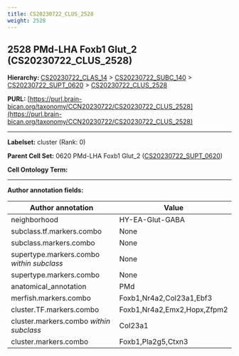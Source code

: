 ```yaml
---
title: CS20230722_CLUS_2528
weight: 2528
---
```

## 2528 PMd-LHA Foxb1 Glut_2 (CS20230722_CLUS_2528)
<b>Hierarchy: </b>
[CS20230722_CLAS_14](../CS20230722_CLAS_14) >
[CS20230722_SUBC_140](../CS20230722_SUBC_140) >
[CS20230722_SUPT_0620](../CS20230722_SUPT_0620) >
[CS20230722_CLUS_2528](../CS20230722_CLUS_2528)

**PURL:** [https://purl.brain-bican.org/taxonomy/CCN20230722/CS20230722_CLUS_2528](https://purl.brain-bican.org/taxonomy/CCN20230722/CS20230722_CLUS_2528)

---


**Labelset:** cluster (Rank: 0)

**Parent Cell Set:** 0620 PMd-LHA Foxb1 Glut_2 ([CS20230722_SUPT_0620](../CS20230722_SUPT_0620))



**Cell Ontology Term:** 

[MARKER GENES.]: #


---

[TRANSFERRED ANNOTATIONS.]: #


[AUTHOR ANNOTATION FIELDS.]: #


**Author annotation fields:**

| Author annotation | Value |
|-------------------|-------|
|neighborhood|HY-EA-Glut-GABA|
|subclass.tf.markers.combo|None|
|subclass.markers.combo|None|
|supertype.markers.combo _within subclass_|None|
|supertype.markers.combo|None|
|anatomical_annotation|PMd|
|merfish.markers.combo|Foxb1,Nr4a2,Col23a1,Ebf3|
|cluster.TF.markers.combo|Foxb1,Nr4a2,Emx2,Hopx,Zfpm2|
|cluster.markers.combo _within subclass_|Col23a1|
|cluster.markers.combo|Foxb1,Pla2g5,Ctxn3|
